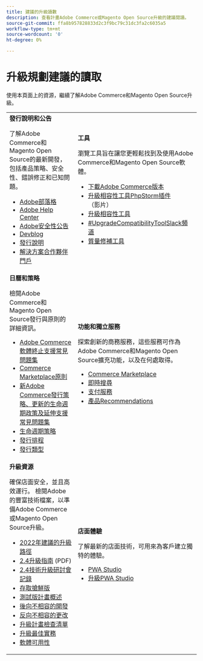 ```yaml
---
title: 建議的升級讀數
description: 查看計畫Adobe Commerce或Magento Open Source升級的建議閱讀。
source-git-commit: ffa8b957828833d2c3f9bc79c31dc3fa2c6035a5
workflow-type: tm+mt
source-wordcount: '0'
ht-degree: 0%

---
```



# 升級規劃建議的讀取

使用本頁面上的資源，繼續了解Adobe Commerce和Magento Open Source升級。

<table>
  <tbody>
    <tr>
      <td><strong>發行說明和公告</strong>
        <p>了解Adobe Commerce和Magento Open Source的最新開發，包括產品策略、安全性、錯誤修正和已知問題。</p>
          <ul>
            <li><a href="https://blog.adobe.com/">Adobe部落格</a></li>
            <li><a href="https://support.magento.com/hc/en-us">Adobe Help Center</a></li>
            <li><a href="https://helpx.adobe.com/security/products/magento/apsb22-12.html">Adobe安全性公告</a></li>
            <li><a href="https://community.magento.com/t5/Magento-DevBlog/bg-p/devblog">Devblog</a></li>
            <li><a href="https://devdocs.magento.com/guides/v2.4/release-notes/bk-release-notes.html">發行說明</a></li>
            <li><a href="https://solutionpartners.adobe.com/solution-partners.html">解決方案合作夥伴門戶</a></li>
          </ul>
        </td>
      <td><strong>工具</strong>
        <p>瀏覽工具旨在讓您更輕鬆找到及使用Adobe Commerce和Magento Open Source軟體。</p>
          <ul>
            <li><a href="https://magento.com/tech-resources/downloads">下載Adobe Commerce版本</li>
            <li><a href="https://experienceleague.adobe.com/docs/commerce-learn/tutorials/uct-phpstorm.html?lang=en">升級相容性工具PhpStorm插件</a> （影片）</li>
            <li><a href="../upgrade-compatibility-tool/overview.md">升級相容性工具</a></li>
            <li><a href="https://magentocommeng.slack.com/archives/C019Y143U9F">#UpgradeCompatibilityToolSlack頻道</a></li>
            <li><a href="https://experienceleague.adobe.com/docs/commerce-operations/tools/quality-patches-tool/usage.html">質量修補工具</a></li>
          </ul>
      </td>
    </tr>
    <tr>
      <td><strong>日曆和策略</strong>
        <p>檢閱Adobe Commerce和Magento Open Source發行與原則的詳細資訊。</p>
          <ul>
            <li><a href="https://support.magento.com/hc/en-us/articles/4965909814797-Adobe-Commerce-Software-End-of-Support-FAQ">Adobe Commerce軟體終止支援常見問題集</a></li>
            <li><a href="https://marketplacesupport.magento.com/hc/en-us/articles/4413722432653">Commerce Marketplace原則</a></li>
            <li><a href="https://support.magento.com/hc/en-us/articles/4409421516301-FAQ-for-New-Adobe-Commerce-Release-Strategy-and-Updated-Lifecycle-Policy">新Adobe Commerce發行策略、更新的生命週期政策及延伸支援常見問題集</a></li>
            <li><a href="https://www.adobe.com/content/dam/cc/en/legal/terms/enterprise/pdfs/Adobe-Commerce-Software-Lifecycle-Policy.pdf">生命週期策略</a></li>
            <li><a href="https://devdocs.magento.com/release/">發行排程</a></li>
            <li><a href="https://devdocs.magento.com/release/policy/">發行類型</a></li>
          </ul>
        </td>
      <td><strong>功能和獨立服務</strong>
        <p>探索創新的商務服務，這些服務可作為Adobe Commerce和Magento Open Source擴充功能，以及在何處取得。</p>
          <ul>
            <li><a href="https://marketplace.magento.com/">Commerce Marketplace</a></li>
            <li><a href="https://marketplace.magento.com/magento-live-search.html">即時搜尋</a></li>
            <li><a href="https://marketplace.magento.com/magento-payment-services.html">支付服務</a></li>
            <li><a href="https://marketplace.magento.com/magento-product-recommendations.html">產品Recommendations</a></li>
          </ul>
      </td>
    </tr>
    <tr>
      <td><strong>升級資源</strong>
        <p>確保店面安全，並且高效運行。 檢閱Adobe的豐富技術檔案，以準備Adobe Commerce或Magento Open Source升級。</p>
          <ul>
            <li><a href="recommended-upgrade-paths-2022.md">2022年建議的升級路徑</a></li>
            <li><a href="../../assets/upgrade-guide/adobe-commerce-2-4-upgrade-guide.pdf">2.4升級指南</a> (PDF)</li>
            <li><a href="https://experienceleague.adobe.com/docs/commerce-learn/tutorials/upgrade-workshop.html?lang=en">2.4技術升級研討會記錄</a></li>
            <li><a href="https://support.magento.com/hc/en-us/articles/360034120932">存取搶鮮版</a></li>
            <li><a href="https://devdocs.magento.com/release/beta-program.html">測試版計畫概述</a></li>
            <li><a href="https://developer.adobe.com/commerce/contributor/guides/code-contributions/backward-compatibility-policy/">後向不相容的開發</a></li>
            <li><a href="https://devdocs.magento.com/guides/v2.4/release-notes/backward-incompatible-changes/index.html">反向不相容的更改</a></li>
            <li><a href="https://support.magento.com/hc/en-us/articles/360057968951-Upgrade-plan-checklist-for-Adobe-Commerce">升級計畫檢查清單</a></li>
            <li><a href="../prepare/best-practices.md">升級最佳實務</a></li>
            <li><a href="https://devdocs.magento.com/release/availability.html">軟體可用性</a></li>
          </ul>
      </td>
      <td><strong>店面體驗</strong>
        <p>了解最新的店面技術，可用來為客戶建立獨特的體驗。</p>
          <ul>
            <li><a href="https://developer.adobe.com/commerce/pwa-studio/">PWA Studio</a></li>
            <li><a href="https://developer.adobe.com/commerce/pwa-studio/guides/upgrading-versions">升級PWA Studio</a></li>
          </ul>
      </td>
    </tr>
  </tbody>
</table>